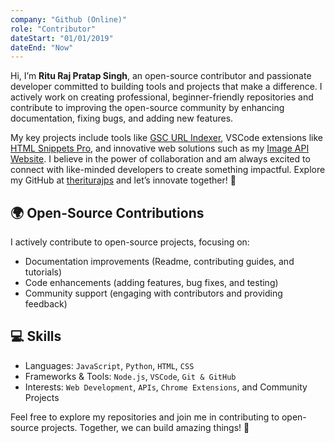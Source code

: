```yaml
---
company: "Github (Online)"
role: "Contributor"
dateStart: "01/01/2019"
dateEnd: "Now"
---
```


Hi, I’m **Ritu Raj Pratap Singh**, an open-source contributor and passionate developer committed to building tools and projects that make a difference. I actively work on creating professional, beginner-friendly repositories and contribute to improving the open-source community by enhancing documentation, fixing bugs, and adding new features. 

My key projects include tools like [GSC URL Indexer](https://github.com/theriturajps/gsc-url-indexer), VSCode extensions like [HTML Snippets Pro](https://github.com/theriturajps/html-snippets-pro), and innovative web solutions such as my [Image API Website](https://github.com/theriturajps/image-api-website). I believe in the power of collaboration and am always excited to connect with like-minded developers to create something impactful. Explore my GitHub at [theriturajps](https://github.com/theriturajps) and let’s innovate together! 🚀


## 🌍 Open-Source Contributions

I actively contribute to open-source projects, focusing on:

- Documentation improvements (Readme, contributing guides, and tutorials)
- Code enhancements (adding features, bug fixes, and testing)
- Community support (engaging with contributors and providing feedback)

## 💻 Skills

- Languages: `JavaScript`, `Python`, `HTML`, `CSS`
- Frameworks & Tools: `Node.js`, `VSCode`, `Git & GitHub`
- Interests: `Web Development`, `APIs`, `Chrome Extensions`, and Community Projects


Feel free to explore my repositories and join me in contributing to open-source projects. Together, we can build amazing things! 🚀